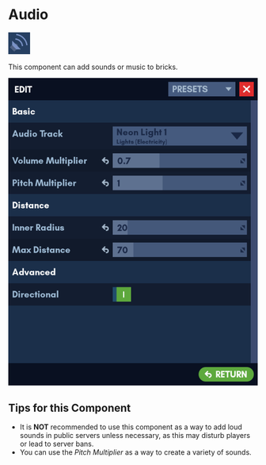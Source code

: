 # Audio

![Icon](../images/components/audio.png)

This component can add sounds or music to bricks.

![Edit Menu](../images/components/edit_menu_audio.png)

## Tips for this Component

- It is **NOT** recommended to use this component as a way to add loud sounds in public servers unless necessary, as this may disturb players or lead to server bans.
- You can use the *Pitch Multiplier* as a way to create a variety of sounds.